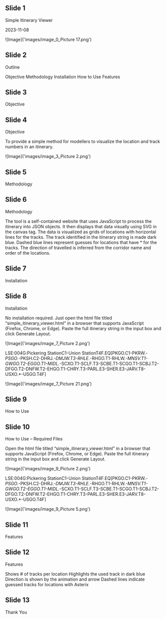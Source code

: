 ## Slide 1



Simple Itinerary Viewer

2023-11-08






![Image]('images/image_0_Picture 17.png')

## Slide 2





Outline

Objective
Methodology 
Installation
How to Use
Features

## Slide 3





Objective

## Slide 4

Objective

To provide a simple method for modellers to visualize the location and track numbers in an itinerary. 

![Image]('images/image_3_Picture 2.png')

## Slide 5





Methodology

## Slide 6

Methodology

The tool is a self-contained website that uses JavaScript to process the itinerary into JSON objects. 
It then displays that data visually using SVG in the canvas tag. 
The data is visualized as grids of locations with horizontal lines for the tracks. 
The track identified in the itinerary string is made dark blue. Dashed blue lines represent guesses for locations that have * for the tracks. 
The direction of travelled is inferred from the corridor name and order of the locations. 

## Slide 7





Installation

## Slide 8

Installation

No installation required. Just open the html file titled “simple_itinerary_viewer.html” in a browser that supports JavaScript (Firefox, Chrome, or Edge). Paste the full itinerary string in the input box and click Generate Layout.  

![Image]('images/image_7_Picture 2.png')

LSE:004G:Pickering StationC1-Union StationT4F.EQ[PKGO.C1-PKRW.*-PSGO.*-PKSH.C2-DHRJ.*-DMJW.T3-RHLE.*-RHGO.T1-RHLW.*-MNSV.T1-GWGO.T2-EGGO.T1-MIDL.*-SCXO.T1-SCLF.T3-SCBE.T1-SCGO.T1-SCBJ.T2-DFGO.T2-DNFW.T2-EHGO.T1-CHRY.T3-PARL.E3-SHER.E3-JARV.T8-USXO.*-USGO.T4F]



![Image]('images/image_7_Picture 21.png')





## Slide 9





How to Use

## Slide 10

How to Use – Required Files

Open the html file titled “simple_itinerary_viewer.html” in a browser that supports JavaScript (Firefox, Chrome, or Edge). Paste the full itinerary string in the input box and click Generate Layout.  

![Image]('images/image_9_Picture 2.png')

LSE:004G:Pickering StationC1-Union StationT4F.EQ[PKGO.C1-PKRW.*-PSGO.*-PKSH.C2-DHRJ.*-DMJW.T3-RHLE.*-RHGO.T1-RHLW.*-MNSV.T1-GWGO.T2-EGGO.T1-MIDL.*-SCXO.T1-SCLF.T3-SCBE.T1-SCGO.T1-SCBJ.T2-DFGO.T2-DNFW.T2-EHGO.T1-CHRY.T3-PARL.E3-SHER.E3-JARV.T8-USXO.*-USGO.T4F]



![Image]('images/image_9_Picture 5.png')





## Slide 11





Features

## Slide 12

Features

Shows # of tracks per location
Highlights the used track in dark blue
Direction is shown by the animation and arrow
Dashed lines indicate guessed tracks for locations with Asterix


## Slide 13





Thank You

